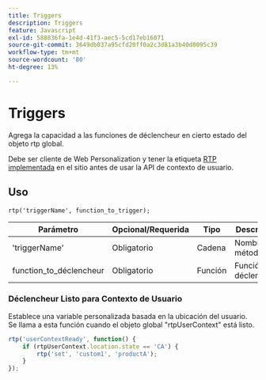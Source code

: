 ```yaml
---
title: Triggers
description: Triggers
feature: Javascript
exl-id: 588836fa-1e4d-41f3-aec5-5cd17eb16071
source-git-commit: 3649db037a95cfd20ff0a2c3d81a3b40d0095c39
workflow-type: tm+mt
source-wordcount: '80'
ht-degree: 13%

---
```


# Triggers

Agrega la capacidad a las funciones de déclencheur en cierto estado del objeto rtp global.

Debe ser cliente de Web Personalization y tener la etiqueta [RTP implementada](https://experienceleague.adobe.com/en/docs/marketo/using/product-docs/web-personalization/rtp-tag-implementation/deploy-the-rtp-javascript) en el sitio antes de usar la API de contexto de usuario.

## Uso

`rtp('triggerName', function_to_trigger);`

| Parámetro | Opcional/Requerida | Tipo | Descripción |
|---------------------|-------------------|----------|----------------------|
| &#39;triggerName&#39; | Obligatorio | Cadena | Nombre del método. |
| function_to_déclencheur | Obligatorio | Función | Función a déclencheur. |

### Déclencheur Listo para Contexto de Usuario

Establece una variable personalizada basada en la ubicación del usuario. Se llama a esta función cuando el objeto global &quot;rtpUserContext&quot; está listo.

```javascript
rtp('userContextReady', function() {
    if (rtpUserContext.location.state == 'CA') {
        rtp('set', 'custom1', 'productA');
    }
});
```
